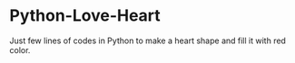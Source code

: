 # Python-Love-Heart
Just few lines of codes in Python to make a heart shape and fill it with red color.
